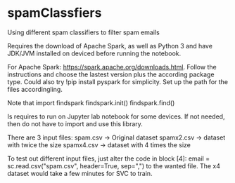 # spamClassfiers
Using different spam classifiers to filter spam emails

Requires the download of Apache Spark, as well as Python 3 and have JDK/JVM installed on deviced before running the notebook.

For Apache Spark: https://spark.apache.org/downloads.html. Follow the instructions and choose the lastest version plus the according package type.
Could also try !pip install pyspark for simplicity. Set up the path for the files accordingling.

Note that 
import findspark
findspark.init()
findspark.find()

Is requires to run on Jupyter lab notebook for some devices. If not needed, then do not have to import and use this library.

There are 3 input files:
spam.csv -> Original dataset
spamx2.csv  -> dataset with twice the size
spamx4.csv -> dataset with 4 times the size

To test out different input files, just alter the code in block [4]: email = sc.read.csv("spam.csv", header=True, sep=",") to the wanted file. The x4 dataset would take a few minutes for SVC to train.
